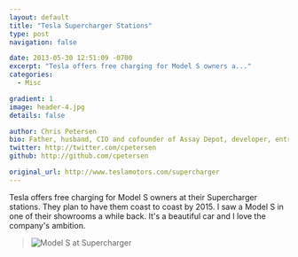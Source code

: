 ```yaml
---
layout: default
title: "Tesla Supercharger Stations"
type: post
navigation: false

date: 2013-05-30 12:51:09 -0700
excerpt: "Tesla offers free charging for Model S owners a..."
categories:
  - Misc

gradient: 1
image: header-4.jpg
details: false

author: Chris Petersen
bio: Father, husband, CIO and cofounder of Assay Depot, developer, entrepreneur and technologist.
twitter: http://twitter.com/cpetersen
github: http://github.com/cpetersen

original_url: http://www.teslamotors.com/supercharger
---
```



Tesla offers free charging for Model S owners at their Supercharger stations. They plan to have them coast to coast by 2015. I saw a Model S in one of their showrooms a while back. It's a beautiful car and I love the company's ambition.

 > 
 > 
 >   ![Model S at Supercharger](/attachments/5d33906aa1b4d71332f27bb956f18a52/image.png)  
 > 
 > 
